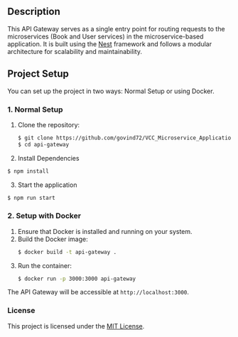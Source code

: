 ## Description

This API Gateway serves as a single entry point for routing requests to the microservices (Book and User services) in the microservice-based application. It is built using the [Nest](https://github.com/nestjs/nest) framework and follows a modular architecture for scalability and maintainability.

## Project Setup

You can set up the project in two ways: Normal Setup or using Docker.

### 1. Normal Setup

1. Clone the repository:
   ```bash
   $ git clone https://github.com/govind72/VCC_Microservice_Application.git
   $ cd api-gateway
   ```
2. Install Dependencies
  ```bash
  $ npm install
  ```
3. Start the application
  ```bash
  $ npm run start
  ```

### 2. Setup with Docker
1. Ensure that Docker is installed and running on your system.
2. Build the Docker image:
   ```bash
   $ docker build -t api-gateway .
   ```
3. Run the container:
   ```bash
   $ docker run -p 3000:3000 api-gateway
   ```
The API Gateway will be accessible at ```http://localhost:3000```.

### License

This project is licensed under the [MIT License](https://opensource.org/licenses/MIT).
